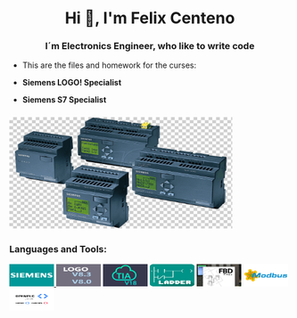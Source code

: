 <h1 align="center">Hi 👋, I'm Felix Centeno</h1>
<h3 align="center">I´m Electronics Engineer, who like to write code</h3>

-  This are the files and homework for the curses:

- **Siemens LOGO! Specialist** 
 
- **Siemens S7 Specialist** 

<h3 aling="center"><img src="/images_and_logos/PLCs_logo.png" alt="Logo!8" width="400" height="200"/></h3>


<h3 align="left">Languages and Tools:</h3>
<p align="left">  
<a href="https://www.siemens.com" target="_blank" rel="noreferrer"> <img src="/images_and_logos/Siemens.jpg" alt="Siemens" width="80" height="40"/> </a> 
<img src="/images_and_logos/LOGOSoft-Comfort.jpg" alt="Logo!8" width="80" height="40"/> 
<img src="/images_and_logos/3415_0.jpg" alt="Tia Portal" width="80" height="40"/>
<img src="/images_and_logos/Ladder_logo.png" alt="Ladder" width="80" height="40"/>
<img src="/images_and_logos/FBD.jpg" alt="FBD" width="80" height="40"/>
<img src="/images_and_logos/modbus.png" alt="Modbus" width="80" height="40"/>
<img src="/images_and_logos/openplc.png" alt="Open PLC" width="80" height="40"/>
</p>
